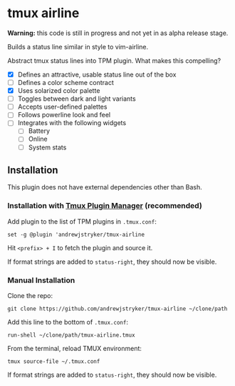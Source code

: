 # tmux airline

**Warning:** this code is still in progress and not yet in as alpha release
stage.

Builds a status line similar in style to vim-airline.

Abstract tmux status lines into TPM plugin. What makes this compelling?

- [X] Defines an attractive, usable status line out of the box
- [ ] Defines a color scheme contract
- [X] Uses solarized color palette
- [ ] Toggles between dark and light variants
- [ ] Accepts user-defined palettes
- [ ] Follows powerline look and feel
- [ ] Integrates with the following widgets
  - [ ] Battery
  - [ ] Online
  - [ ] System stats

## Installation

This plugin does not have external dependencies other than Bash.

### Installation with [Tmux Plugin Manager](https://github.com/tmux-plugins/tpm) (recommended)

Add plugin to the list of TPM plugins in `.tmux.conf`:

```tmux
set -g @plugin 'andrewjstryker/tmux-airline
```

Hit `<prefix> + I` to fetch the plugin and source it.

If format strings are added to `status-right`, they should now be visible.

### Manual Installation

Clone the repo:

```shell
git clone https://github.com/andrewjstryker/tmux-airline ~/clone/path
```

Add this line to the bottom of `.tmux.conf`:

```tmux
run-shell ~/clone/path/tmux-airline.tmux
```

From the terminal, reload TMUX environment:

```shell
tmux source-file ~/.tmux.conf
```

If format strings are added to `status-right`, they should now be visible.

